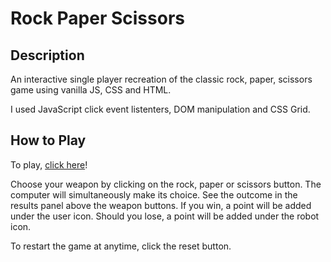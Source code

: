 # Rock Paper Scissors

Description
-----------
An interactive single player recreation of the classic rock, paper, scissors game using vanilla JS, CSS and HTML.

I used JavaScript click event listenters, DOM manipulation and CSS Grid.

How to Play
----------
To play, <a href="https://kabuk1.github.io/rock-paper-scissors/">click here</a>! 

Choose your weapon by clicking on the rock, paper or scissors button. The computer will simultaneously make its choice. See the outcome in the results panel above the weapon buttons. If you win, a point will be added under the user icon. Should you lose, a point will be added under the robot icon. 

To restart the game at anytime, click the reset button.

